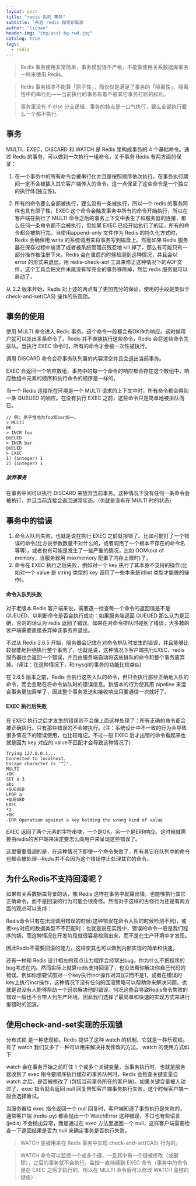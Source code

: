 ```yaml
---
layout: post
title: "redis 系列 事务"
subtitle: '开启 redis 探索新篇章'
author: "lichao"
header-img: "img/post-bg-rwd.jpg"
catalog: true
tags:
  - redis 
---
```



> Redis 事务使用非常简单，事务模型很不严格，不能像使用关系数据库事务一样来使用 Redis。

> Redis 事务根本不能算「原子性」，而仅仅是满足了事务的「隔离性」，隔离性中的串行化——当前执行的事务有着不被其它事务打断的权利。


> 事务里没有 if-else 分支逻辑，事务的特点是一口气执行，要么全部执行要么一个都不执行.

## 事务
MULTI，EXEC，DISCARD 和 WATCH 是 Redis 里构成事务的 4 个基础命令。通过 Redis 的事务，可以做到一次执行一组命令，关于事务 Redis 有两方面的保证：

1. 在一个事务中的所有命令会被串行化并且是按照顺序依次执行。在事务执行期间一定不会被插入其它客户端传入的命令。这一点保证了这些命令是一个独立的执行体(独立性)。

2. 所有的命令要么全部被执行，要么没有一条被执行，所以一个 redis 的事务同样也具有原子性。EXEC 这个命令会触发事务中所有的命令开始执行，所以在客户端在执行了 MULTI 命令之后的事务上下文中丢生了和服务器的连接，那么任何一条命令都不会被执行，但如果 EXEC 已经开始执行了的话，所有的命令都会被执行完。当使用append-only 文件作为 Redis 的持久化方式时，Redis 会确保用 write 的系统调用来将事务写到磁盘上。然而如果 Redis 服务器在保存过程中崩溃了或者被系统管理员残忍地 kill 掉了，那么有可能只有一部分操作被注册下来。Redis 会在重启的时候检测到这种情况，并且会以 error 的形式来退出。用 redis-check-aof 工具来修正这种情况下的AOF文件，这个工具会把文件末尾没有写完全的事务移除掉，然后 redis 服务就可以启动了。

从 2.2 版本开始，Redis 对上述的两点有了更加充分的保证，使用的手段是类似于 check-and-set(CAS) 操作的乐观锁。


## 事务的使用
使用 MULTI 命令进入 Redis 事务。这个命令一般都会有OK作为响应。这时候用户就可以发出多条命令了。Redis 并不直接执行这些命令，Redis 会将这些命令先排队。当执行 EXEC 命令时，所有的命令才会被一次性被执行。

调用 DISCARD 命令会将事务队列里的内容清空并且会退出当前事务。

EXEC 会返回一个响应数组，事务中的每一个命令的响应都会存在这个数组中，响应数组中元素的顺序和执行命令的顺序是一样的。

当一个 Redis 连接所在环境是一个 MULTI 请求的上下文中时，所有命令都会得到一条 QUEUED 的响应。在没有执行 EXEC 之前，这些命令只是简单地被排队而已。

```
// 例: 原子性地为foo和bar加一。
> MULTI
OK
> INCR foo
QUEUED
> INCR bar
QUEUED
> EXEC
1) (integer) 1
2) (integer) 1
```

##### 放弃事务
在事务中间可以执行 DISCARD 来放弃当前事务。这种情况下没有任何一条命令会被执行，并且当前连接会返回通常状态。(也就是没有在 MULTI 时的状态)

## 事务中的错误
1. 命令入队列失败，也就是说在执行 EXEC 之前就报错了。比如可能打了一个错误的命令(比方说参数数量不对什么的，或者调用了一个根本不存在的命令名等等)，或者也有可能是发生了一些严重的情况，比如 OOM(out of memory，当服务器用 maxmemory 配置了内存上限时)了。
2. 命令在 EXEC 执行之后失败，例如对一个 key 执行了其本身不支持的操作(比如对一个 value 是 string 类型的 key 调用了一些本来是对list 类型才能做的操作)。

#### 命令入队列失败
对于老版本 Redis 客户端来说，需要逐一检查每一个命令的返回值是不是 QUEUED，以判断命令是否会执行成功：如果服务端返回 QUEUED 那么认为是正确，否则的话认为 redis 返回了错误。如果在对命令排队时碰到了错误，大多数的客户端需要直接丢弃掉该事务并退出。

不过从 Redis 2.6.5 开始，服务器会记住在对命令排队时发生的错误，并且能够比较智能地拒绝执行整个事务了，也就是说，这种情况下客户端执行EXEC，redis 服务器也会返回一个错误，并且由服务端自动将这些排队的命令和整个事务废弃掉。(译注：在这种情况下，和mysql的事务的功能比较类似)

在 2.6.5 版本之前，Redis 会执行这些入队的命令，但只会执行那些正确地入队的命令，而会忽略在将命令排队时的错误信息。新版本的行为使其用 pipeline 来混合事务更加简单了，因此整个事务发送和接收响应只要通信一次就好了。

#### EXEC 执行后失败
在 EXEC 执行之后才发生的错误则不会像上面这样处理了：所有正确的命令都会被正确执行。只有那些错误的不会被执行。(注：系统设计中不一致的行为会导致很多情况下的错误使用，也比较难记。不过一般 EXEC 后才出错的命令看起来也就是因为 key 对应的 value不匹配才会导致这种情况了)

```
Trying 127.0.0.1...
Connected to localhost.
Escape character is '^]'.
MULTI
+OK
SET a 3
abc
+QUEUED
LPOP a
+QUEUED
EXEC
*2
+OK
-ERR Operation against a key holding the wrong kind of value
```

EXEC 返回了两个元素的字符串块，一个是OK，另一个是ERR响应。这时候就需要由redis的客户端来决定要怎么向用户来呈现这些错误了。

这里需要强调的是，在这种情况下即使一个命令失败了，所有其它在队列中的命令也都会被处理--Redis并不会因为这个错误停止处理其它的命令。

## 为什么Redis不支持回滚呢？
如果有关系数据库背景的话，像 Redis 这样在事务中就算出错，也能够执行其它正确命令，而不是回滚的行为可能会很奇怪。然而对于这样的古怪行为还是有两方面的观点可以支持：

Redis命令只有在出现调用错误的时候(这种错误在命令入队的时候检测不到)，或者key对应的数据类型不不匹配时：也就是说在实践中，错误的命令一般是我们程序的锅，而这种情况在开发阶段就很容易检测出来，而不是在生产环境中才发现。

因此Redis不需要回滚的能力，这样使其也可以做到内部实现的简单和快速。

还有一种和 Redis 设计相左的观点认为程序会经常出bug，你为什么不把程序的bug考虑在内。然而实际上就算redis支持回滚了，也没法帮你解决你自己代码的错误。例如你想要试图对一个key执行incr操作对其加2而不是1，或者在错误的key上执行incr操作，这种情况下没有任何的回滚策略可以帮助你来解决问题。也就是说没有人能够帮助一个码农解决他的错误。何况这些会导致Redis命令失败的错误一般也不会带人到生产环境。因此我们选择了最简单和快速的实现方式来进行报错时的回滚。

## 使用check-and-set实现的乐观锁

分布式锁 是一种悲观锁。Redis 提供了这种 watch 的机制，它就是一种乐观锁。有了 watch 我们又多了一种可以用来解决并发修改的方法。 watch 的使用方式如下:

watch 会在事务开始之前盯住 1 个或多个关键变量，当事务执行时，也就是服务器收到了 exec 指令要顺序执行缓存的事务队列时，Redis 会检查关键变量自 watch 之后，是否被修改了 (包括当前事务所在的客户端)。如果关键变量被人动过了，exec 指令就会返回 null 回复告知客户端事务执行失败，这个时候客户端一般会选择重试。

当服务器给 exec 指令返回一个 null 回复时，客户端知道了事务执行是失败的，通常客户端 (redis-py) 都会抛出一个 WatchError 这种错误，不过也有些语言 (jedis) 不会抛出异常，而是通过在 exec 方法里返回一个 null，这样客户端需要检查一下返回结果是否为 null 来确定事务是否执行失败。

> WATCH 是被用来在 Redis 事务中实现 check-and-set(CAS) 行为的。


> WATCH 命令可以监控一个或多个键，一旦其中有一个键被修改（或删除），之后的事务就不会执行。监控一直持续到 EXEC 命令（事务中的命令是在 EXEC 之后才执行的，所以在 MULTI 命令后可以修改 WATCH 监控的键值）

